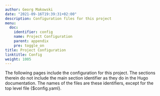 ```yaml
---
author: Georg Makowski
date: "2021-09-16T19:39:31+02:00"
description: Configuration files for this project
menu:
  doc:
    identifier: config
    name: Project Configuration
    parent: appendix
    pre: toggle_on
title: Project Configuration
linktitle: Config
weight: 1005
---
```


The following pages include the configuration for this project. The sections therein do not include the main section identifier as they do in the Hugo documentation. The names of the files are these identifiers, except for the top level file {$config.yaml}.
